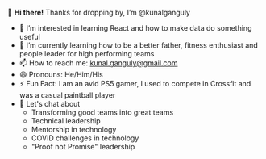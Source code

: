 👋 **Hi there!** Thanks for dropping by, I’m @kunalganguly

- 👀 I’m interested in learning React and how to make data do something useful
- 🌱 I’m currently learning how to be a better father, fitness enthusiast and people leader for high performing teams
- 📫 How to reach me: kunal.ganguly@gmail.com
- 😄 Pronouns: He/Him/His
- ⚡ Fun Fact: I am an avid PS5 gamer, I used to compete in Crossfit and was a casual paintball player
- 💬 Let's chat about
  - Transforming good teams into great teams
  - Technical leadership
  - Mentorship in technology
  - COVID challenges in technology
  - "Proof not Promise" leadership


<!---
kunalganguly/kunalganguly is a ✨ special ✨ repository because its `README.md` (this file) appears on your GitHub profile.
You can click the Preview link to take a look at your changes.
--->
